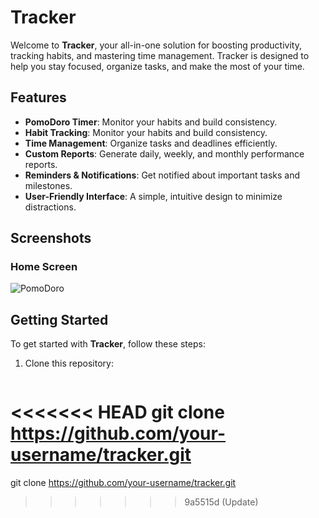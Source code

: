 # Tracker

Welcome to **Tracker**, your all-in-one solution for boosting productivity, tracking habits, and mastering time management. Tracker is designed to help you stay focused, organize tasks, and make the most of your time.

## Features

- **PomoDoro Timer**: Monitor your habits and build consistency.
- **Habit Tracking**: Monitor your habits and build consistency.
- **Time Management**: Organize tasks and deadlines efficiently.
- **Custom Reports**: Generate daily, weekly, and monthly performance reports.
- **Reminders & Notifications**: Get notified about important tasks and milestones.
- **User-Friendly Interface**: A simple, intuitive design to minimize distractions.

## Screenshots
### Home Screen
![PomoDoro](assets/images/screenshot1.png)
## Getting Started

To get started with **Tracker**, follow these steps:

1. Clone this repository:
   ```bash
<<<<<<< HEAD
   git clone https://github.com/your-username/tracker.git
=======
   git clone https://github.com/your-username/tracker.git
>>>>>>> 9a5515d (Update)
